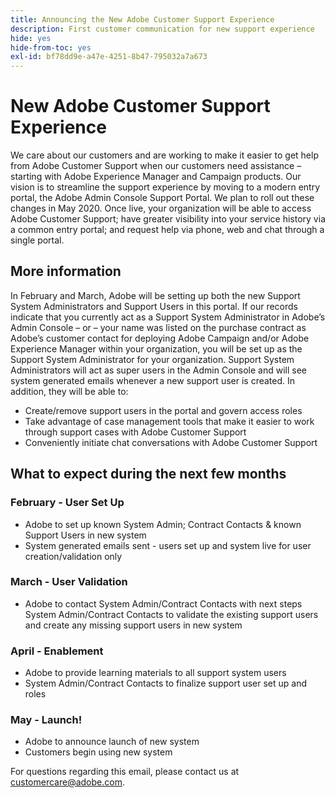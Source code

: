 ```yaml
---
title: Announcing the New Adobe Customer Support Experience
description: First customer communication for new support experience
hide: yes
hide-from-toc: yes
exl-id: bf78dd9e-a47e-4251-8b47-795032a7a673
---
```

# New Adobe Customer Support Experience

We care about our customers and are working to make it easier to get help from Adobe Customer Support when our customers need assistance – starting with Adobe Experience Manager and Campaign products. Our vision is to streamline the support experience by moving to a modern entry portal, the Adobe Admin Console Support Portal. We plan to roll out these changes in May 2020. Once live, your organization will be able to access Adobe Customer Support; have greater visibility into your service history via a common entry portal; and request help via phone, web and chat through a single portal.

## More information

In February and March, Adobe will be setting up both the new Support System Administrators and Support Users in this portal. If our records indicate that you currently act as a Support System Administrator in Adobe’s Admin Console – or – your name was listed on the purchase contract as Adobe’s customer contact for deploying Adobe Campaign and/or Adobe Experience Manager within your organization, you will be set up as the Support System Administrator for your organization.
Support System Administrators will act as super users in the Admin Console and will see system generated emails whenever a new support user is created. In addition, they will be able to:

* Create/remove support users in the portal and govern access roles
* Take advantage of case management tools that make it easier to work through support cases with Adobe Customer Support
* Conveniently initiate chat conversations with Adobe Customer Support

## What to expect during the next few months

### February - User Set Up

* Adobe to set up known System Admin; Contract Contacts & known Support Users in new system
* System generated emails sent - users set up and system live for user creation/validation only


### March - User Validation

* Adobe to contact System Admin/Contract Contacts with next steps System Admin/Contract Contacts to validate the existing support users and create any missing support users in new system

### April - Enablement

* Adobe to provide learning materials to all support system users
* System Admin/Contract Contacts to finalize support user set up and roles

### May - Launch!

* Adobe to announce launch of new system
* Customers begin using new system

For questions regarding this email, please contact us at [customercare@adobe.com](mailto:customercare@adobe.com).
